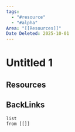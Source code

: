 ```yaml
---
tags:
  - "#resource"
  - "#alpha"
Area: "[[Resources]]"
Date Deleted: 2025-10-01
---
```


# Untitled 1


## Resources


## BackLinks

```dataview
list
from [[]]
```

